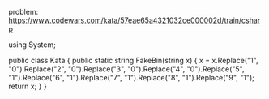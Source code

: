 problem: https://www.codewars.com/kata/57eae65a4321032ce000002d/train/csharp

using System;

public class Kata
{
public static string FakeBin(string x)
{
x = x.Replace("1", "0").Replace("2", "0").Replace("3", "0").Replace("4", "0").Replace("5", "1").Replace("6", "1").Replace("7", "1").Replace("8", "1").Replace("9", "1");
return x;
}
}
